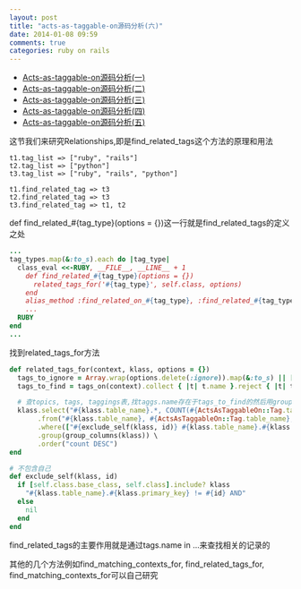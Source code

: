 ```yaml
---
layout: post
title: "acts-as-taggable-on源码分析(六)"
date: 2014-01-08 09:59
comments: true
categories: ruby on rails
---
```


+ [Acts-as-taggable-on源码分析(一)](/blog/2014/01/04/acts-as-taggable-onyuan-ma-fen-xi-1/)
+ [Acts-as-taggable-on源码分析(二)](/blog/2014/01/04/acts-as-taggable-onyuan-ma-fen-xi-2/)
+ [Acts-as-taggable-on源码分析(三)](/blog/2014/01/06/acts-as-taggable-onyuan-ma-fen-xi-3/)
+ [Acts-as-taggable-on源码分析(四)](/blog/2014/01/07/acts-as-taggable-onyuan-ma-fen-xi-4/)
+ [Acts-as-taggable-on源码分析(五)](/blog/2014/01/07/acts-as-taggable-onyuan-ma-fen-xi-5/)

这节我们来研究Relationships,即是find_related_tags这个方法的原理和用法

<!-- more -->

```
t1.tag_list => ["ruby", "rails"]
t2.tag_list => ["python"]
t3.tag_list => ["ruby", "rails", "python"]

t1.find_related_tag => t3
t2.find_related_tag => t3
t3.find_related_tag => t1, t2
```

def find_related_#{tag_type}(options = {})这一行就是find_related_tags的定义之处

``` ruby
...
tag_types.map(&:to_s).each do |tag_type|
  class_eval <<-RUBY, __FILE__, __LINE__ + 1
    def find_related_#{tag_type}(options = {})
      related_tags_for('#{tag_type}', self.class, options)
    end
    alias_method :find_related_on_#{tag_type}, :find_related_#{tag_type}
    ...
  RUBY
end
...
```

找到related_tags_for方法

``` ruby
def related_tags_for(context, klass, options = {})
  tags_to_ignore = Array.wrap(options.delete(:ignore)).map(&:to_s) || []
  tags_to_find = tags_on(context).collect { |t| t.name }.reject { |t| tags_to_ignore.include? t }

  # 查topics, tags, taggings表,找taggs.name存在于tags_to_find的然后用group by topics.id
  klass.select("#{klass.table_name}.*, COUNT(#{ActsAsTaggableOn::Tag.table_name}.#{ActsAsTaggableOn::Tag.primary_key}) AS count") \
       .from("#{klass.table_name}, #{ActsAsTaggableOn::Tag.table_name}, #{ActsAsTaggableOn::Tagging.table_name}") \
       .where(["#{exclude_self(klass, id)} #{klass.table_name}.#{klass.primary_key} = #{ActsAsTaggableOn::Tagging.table_name}.taggable_id AND #{ActsAsTaggableOn::Tagging.table_name}.taggable_type = '#{klass.base_class.to_s}' AND #{ActsAsTaggableOn::Tagging.table_name}.tag_id = #{ActsAsTaggableOn::Tag.table_name}.#{ActsAsTaggableOn::Tag.primary_key} AND #{ActsAsTaggableOn::Tag.table_name}.name IN (?)", tags_to_find]) \
       .group(group_columns(klass)) \
       .order("count DESC")
end

# 不包含自己
def exclude_self(klass, id)
  if [self.class.base_class, self.class].include? klass
    "#{klass.table_name}.#{klass.primary_key} != #{id} AND"
  else
    nil
  end
end
```

find_related_tags的主要作用就是通过tags.name in ...来查找相关的记录的

其他的几个方法例如find_matching_contexts_for, find_related_tags_for, find_matching_contexts_for可以自己研究
